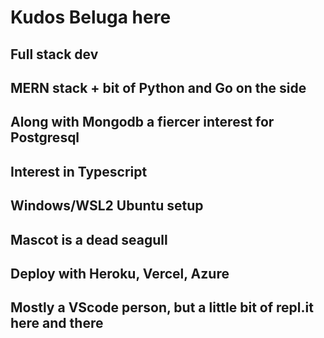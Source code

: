 # Kudos Beluga here
## Full stack dev
## MERN stack + bit of Python and Go on the side
## Along with Mongodb a fiercer interest for Postgresql
## Interest in Typescript
## Windows/WSL2 Ubuntu setup
## Mascot is a dead seagull
## Deploy with Heroku, Vercel, Azure
## Mostly a VScode person, but a little bit of repl.it here and there
